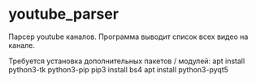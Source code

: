 # youtube_parser

Парсер youtube каналов.
Программа выводит список всех видео на канале.

Требуется установка дополнительных пакетов / модулей:
apt install python3-tk python3-pip
pip3 install bs4
apt install python3-pyqt5